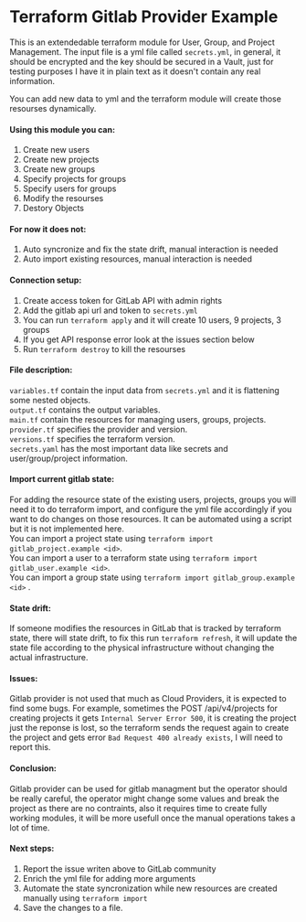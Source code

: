 # Terraform Gitlab Provider Example
This is an extendedable terraform module for User, Group, and Project Management. The input file is a yml file called `secrets.yml`, in general, it should be encrypted and the key should be secured in a Vault, just for testing purposes I have it in plain text as it doesn't contain any real information. 

You can add new data to yml and the terraform module will create those resourses dynamically.

#### Using this module you can:

1. Create new users
2. Create new projects
3. Create new groups
4. Specify projects for groups
5. Specify users for groups
6. Modify the resourses
7. Destory Objects

#### For now it does not:
1. Auto syncronize and fix the state drift, manual interaction is needed
2. Auto import existing resources, manual interaction is needed 

#### Connection setup:
1. Create access token for GitLab API with admin rights
2. Add the gitlab api url and token to `secrets.yml`
3. You can run `terraform apply` and it will create 10 users, 9 projects, 3 groups
4. If you get API response error look at the issues section below 
5. Run `terraform destroy` to kill the resourses

#### File description:

`variables.tf` contain the input data from `secrets.yml` and it is flattening some nested objects.   
`output.tf` contains the output variables.  
`main.tf` contain the resources for managing users, groups, projects.  
`provider.tf` specifies the provider and version.  
`versions.tf` specifies the terraform version.  
`secrets.yaml` has the most important data like secrets and user/group/project information.

#### Import current gitlab state:

For adding the resource state of the existing users, projects, groups you will need it to do terraform import, and configure the yml file accordingly if you want to do changes on those resources. It can be automated using a script but it is not implemented here.  
You can import a project state using `terraform import gitlab_project.example <id>`.  
You can import a user to a terraform state using `terraform import gitlab_user.example <id>`.  
You can import a group state using `terraform import gitlab_group.example <id>` .

#### State drift:

If someone modifies the resources in GitLab that is tracked by terraform state, there will state drift, to fix this run `terraform refresh`, it will update the state file according to the physical infrastructure without changing the actual infrastructure.

#### Issues:

Gitlab provider is not used that much as Cloud Providers, it is expected to find some bugs. For example, sometimes the POST /api/v4/projects for creating projects it gets `Internal Server Error 500`, it is creating the project just the reponse is lost, so the terraform sends the request again to create the project and gets error `Bad Request 400 already exists`, I will need to report this. 


#### Conclusion:

Gitlab provider can be used for gitlab managment but the operator should be really careful, the operator might change some values and break the project as there are no contraints, also it requires time to create fully working modules, it will be more usefull once the manual operations takes a lot of time. 

#### Next steps:

1. Report the issue writen above to GitLab community
2. Enrich the yml file for adding more arguments
3. Automate the state  syncronization while new resources are created manually using `terraform import`
4. Save the changes to a file.
